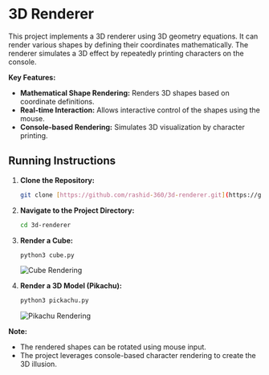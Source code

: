# 3D Renderer

This project implements a 3D renderer using 3D geometry equations. It can render various shapes by defining their coordinates mathematically. The renderer simulates a 3D effect by repeatedly printing characters on the console.

**Key Features:**

* **Mathematical Shape Rendering:** Renders 3D shapes based on coordinate definitions.
* **Real-time Interaction:** Allows interactive control of the shapes using the mouse.
* **Console-based Rendering:** Simulates 3D visualization by character printing.

## Running Instructions

1.  **Clone the Repository:**

    ```bash
    git clone [https://github.com/rashid-360/3d-renderer.git](https://github.com/rashid-360/3d-renderer.git)
    ```

2.  **Navigate to the Project Directory:**

    ```bash
    cd 3d-renderer
    ```

3.  **Render a Cube:**

    ```bash
    python3 cube.py
    ```

    ![Cube Rendering](https://github.com/user-attachments/assets/d511e671-406d-402c-9cbf-78793a07f075)

4.  **Render a 3D Model (Pikachu):**

    ```bash
    python3 pickachu.py
    ```

    ![Pikachu Rendering](https://github.com/user-attachments/assets/865b4873-4067-415a-93c4-db70d7309db3)

**Note:**

* The rendered shapes can be rotated using mouse input.
* The project leverages console-based character rendering to create the 3D illusion.
